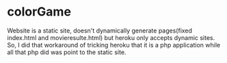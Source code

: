 # colorGame
Website is a static site, doesn't dynamically generate pages(fixed index.html and movieresulte.html) but heroku only accepts dynamic sites.
So, I did that workaround of tricking heroku that it is a php application while all that php did was point to the static site.
